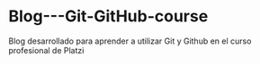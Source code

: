 # Blog---Git-GitHub-course
Blog desarrollado para aprender a utilizar Git y Github en el curso profesional de Platzi
